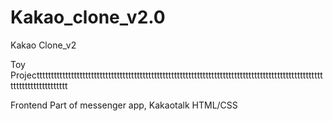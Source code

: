 # Kakao_clone_v2.0
 Kakao Clone_v2
  
Toy Projectttttttttttttttttttttttttttttttttttttttttttttttttttttttttttttttttttttttttttttttttttttttttttttttttttttttttttttttttttttttt

Frontend Part of messenger app, Kakaotalk
HTML/CSS
